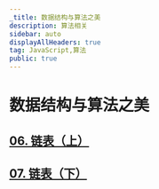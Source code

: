 ```yaml
---
_title: 数据结构与算法之美
description: 算法相关
sidebar: auto
displayAllHeaders: true
tag: JavaScript,算法
public: true
---
```


# 数据结构与算法之美

## [06. 链表（上）](06.linked-list01.md)
## [07. 链表（下）](07.linked-list02.md)